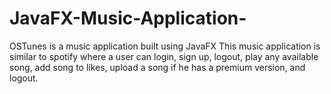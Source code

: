 # JavaFX-Music-Application-
OSTunes is a music application built using JavaFX 
This music application is similar to spotify where a user can login, sign up, logout, play any available song, add song to likes, upload a song if he has a premium version, and logout.
